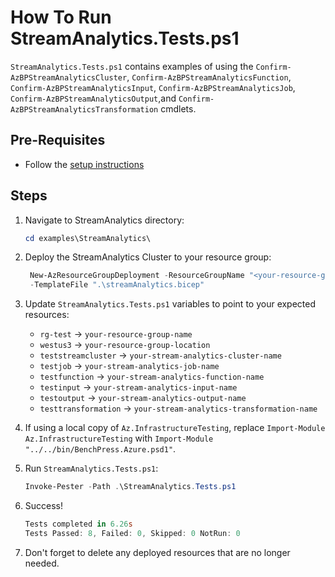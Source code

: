 # How To Run StreamAnalytics.Tests.ps1

`StreamAnalytics.Tests.ps1` contains examples of using the `Confirm-AzBPStreamAnalyticsCluster`,
`Confirm-AzBPStreamAnalyticsFunction`, `Confirm-AzBPStreamAnalyticsInput`, `Confirm-AzBPStreamAnalyticsJob`,
`Confirm-AzBPStreamAnalyticsOutput`,and `Confirm-AzBPStreamAnalyticsTransformation` cmdlets.

## Pre-Requisites

- Follow the [setup instructions](../README.md)

## Steps

1. Navigate to StreamAnalytics directory:

   ```Powershell
   cd examples\StreamAnalytics\
   ```

1. Deploy the StreamAnalytics Cluster to your resource group:

   ```Powershell
    New-AzResourceGroupDeployment -ResourceGroupName "<your-resource-group-name>"`
    -TemplateFile ".\streamAnalytics.bicep"
   ```

1. Update `StreamAnalytics.Tests.ps1` variables to point to your expected resources:

   - `rg-test`            -> `your-resource-group-name`
   - `westus3`            -> `your-resource-group-location`
   - `teststreamcluster`  -> `your-stream-analytics-cluster-name`
   - `testjob`            -> `your-stream-analytics-job-name`
   - `testfunction`       -> `your-stream-analytics-function-name`
   - `testinput`          -> `your-stream-analytics-input-name`
   - `testoutput`         -> `your-stream-analytics-output-name`
   - `testtransformation` -> `your-stream-analytics-transformation-name`

1. If using a local copy of `Az.InfrastructureTesting`, replace `Import-Module Az.InfrastructureTesting` with
`Import-Module "../../bin/BenchPress.Azure.psd1"`.

1. Run `StreamAnalytics.Tests.ps1`:

   ```Powershell
   Invoke-Pester -Path .\StreamAnalytics.Tests.ps1
   ```

1. Success!

   ```Powershell
   Tests completed in 6.26s
   Tests Passed: 8, Failed: 0, Skipped: 0 NotRun: 0
   ```

1. Don't forget to delete any deployed resources that are no longer needed.
